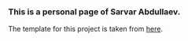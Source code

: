 ### This is a personal page of Sarvar Abdullaev. 

The template for this project is taken from [here](https://github.com/jonbarron/website).